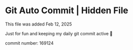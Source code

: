 # Git Auto Commit | Hidden File

This file was added Feb 12, 2025

Just for fun and keeping my daily git commit active 🤪

commit number: 169124
